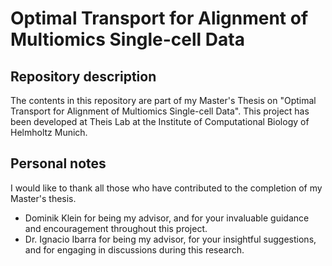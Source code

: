 # Optimal Transport for Alignment of Multiomics Single-cell Data

## Repository description
The contents in this repository are part of my Master's Thesis on "Optimal Transport for Alignment of Multiomics Single-cell Data".
This project has been developed at Theis Lab at the Institute of Computational Biology of Helmholtz Munich.

## Personal notes
I would like to thank all those who have contributed to the completion of my Master's thesis.
* Dominik Klein for being my advisor, and for your invaluable guidance and encouragement throughout this project.
* Dr. Ignacio Ibarra for being my advisor, for your insightful suggestions, and for engaging in discussions during this research.
